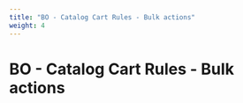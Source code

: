 ```yaml
---
title: "BO - Catalog Cart Rules - Bulk actions"
weight: 4
---
```


# BO - Catalog Cart Rules - Bulk actions
